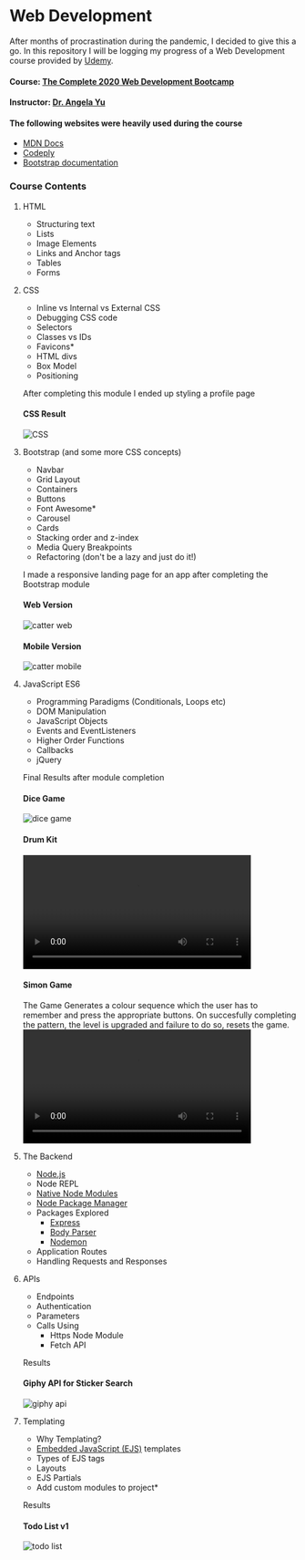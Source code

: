 
# Web Development 
After months of procrastination during the pandemic, I decided to give this a go. In this repository I will be logging my progress of a Web Development course provided by [Udemy](https://www.udemy.com/ "Udemy Homepage").

#### Course: [The Complete 2020 Web Development Bootcamp](https://www.udemy.com/course/the-complete-web-development-bootcamp/ )
#### Instructor: [Dr. Angela Yu](https://www.udemy.com/user/4b4368a3-b5c8-4529-aa65-2056ec31f37e/)

#### The following websites were heavily used during the course 
- [MDN Docs](https://developer.mozilla.org/en-US/)
- [Codeply](https://www.codeply.com/p)
- [Bootstrap documentation](https://getbootstrap.com/docs/4.5/getting-started/introduction/)

### Course Contents

1. HTML	
	- Structuring text
	-  Lists
	-  Image Elements
	-  Links and Anchor tags
	-  Tables
	-  Forms

2. CSS
	- Inline vs Internal vs External CSS
	-  Debugging CSS code
	-  Selectors
	-  Classes vs IDs
	-  Favicons*
	-  HTML divs
	-  Box Model
	-  Positioning
	
	After completing this module I ended up styling a profile page
	#### CSS Result
	![CSS](./results/css_site.gif "Basic CSS Site")

3. Bootstrap (and some more CSS concepts)
	-  Navbar
	-  Grid Layout
	-  Containers
	-  Buttons
	-  Font Awesome*
	-  Carousel
	-  Cards
	-  Stacking order and z-index
	-  Media Query Breakpoints
	-  Refactoring (don't be a lazy and just do it!)
	
	I made a responsive landing page for an app after completing the Bootstrap module
	#### Web Version
	![catter web](./results/catter_web.gif "Web Version")
	<br>
	#### Mobile Version	
	![catter mobile](./results/catter_phone.gif "Mobile Version")

4. JavaScript ES6
	- Programming Paradigms (Conditionals, Loops etc)
	- DOM Manipulation
	- JavaScript Objects
	- Events and EventListeners
	- Higher Order Functions
	- Callbacks
	- jQuery

	Final Results after module completion

	#### Dice Game
	![dice game](./results/dice.gif "Simple Dice Game")
	<br>

	#### Drum Kit
	<video width="400" controls>
  		<source src="./results/drumkit.mp4" type="video/mp4">
	</video>
	<br>
	
	#### Simon Game
	The Game Generates a colour sequence which the user has to remember and press the appropriate buttons.
	On succesfully completing the pattern, the level is upgraded and failure to do so, resets the game.
	<br>
	<video width="400" controls>
  		<source src="./results/simon.mp4" type="video/mp4">
	</video>

5. The Backend
	- [Node.js](https://nodejs.org/en/ "NodeJS")
	- Node REPL
	- [Native Node Modules](https://nodejs.org/api/modules.html "Modules")
	- [Node Package Manager](https://www.npmjs.com/ "NPM")
	- Packages Explored
		- [Express](https://www.npmjs.com/package/express "express")
		- [Body Parser](https://www.npmjs.com/package/body-parser "body-parser")
		- [Nodemon](https://www.npmjs.com/package/nodemon "nodemon")
	- Application Routes
	- Handling Requests and Responses

6. APIs
	- Endpoints
	- Authentication
	- Parameters
	- Calls Using
		- Https Node Module
		- Fetch API
	
	Results

	#### Giphy API for Sticker Search
	![giphy api](./results/giphy.gif "Sticker")

7. Templating
	- Why Templating?
	- [Embedded JavaScript (EJS)](https://ejs.co/ "EJS") templates
	- Types of EJS tags
	- Layouts
	- EJS Partials
	- Add custom modules to project*

	Results

	#### Todo List v1
	![todo list](./results/todo1.gif "Todo List v1")